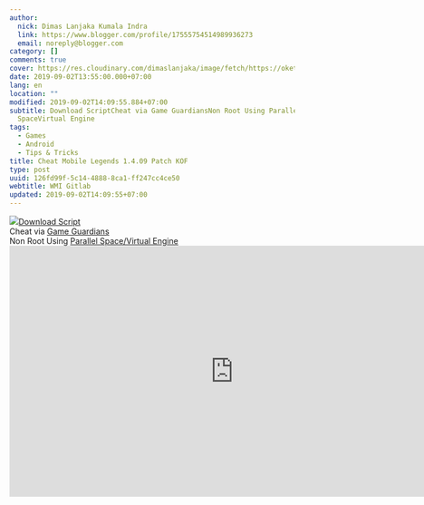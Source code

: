 ```yaml
---
author:
  nick: Dimas Lanjaka Kumala Indra
  link: https://www.blogger.com/profile/17555754514989936273
  email: noreply@blogger.com
category: []
comments: true
cover: https://res.cloudinary.com/dimaslanjaka/image/fetch/https://oketekno.com/wp-content/uploads/2019/04/Granger-Mobile-Legends-1068x534.jpg
date: 2019-09-02T13:55:00.000+07:00
lang: en
location: ""
modified: 2019-09-02T14:09:55.884+07:00
subtitle: Download ScriptCheat via Game GuardiansNon Root Using Parallel
  SpaceVirtual Engine
tags:
  - Games
  - Android
  - Tips & Tricks
title: Cheat Mobile Legends 1.4.09 Patch KOF
type: post
uuid: 126fd99f-5c14-4888-8ca1-ff247cc4ce50
webtitle: WMI Gitlab
updated: 2019-09-02T14:09:55+07:00
---
```


<div dir="ltr" style="text-align: left;" trbidi="on"><a href="https://res.cloudinary.com/dimaslanjaka/image/fetch/https://oketekno.com/wp-content/uploads/2019/04/Granger-Mobile-Legends-1068x534.jpg" imageanchor="1" rel="noopener noreferer nofollow"><img border="0" src="https://res.cloudinary.com/dimaslanjaka/image/fetch/https://oketekno.com/wp-content/uploads/2019/04/Granger-Mobile-Legends-1068x534.jpg" data-original-width="800" data-original-height="400"></a><a href="http://www.mediafire.com/file/17nfx94ljgj347c/Maphack_1.4.09_rundog17_.lua/file" rel="noopener noreferer nofollow">Download Script</a><br>Cheat via <a href="https://gameguardian.net/download" rel="noopener noreferer nofollow">Game Guardians</a><br>Non Root Using <a href="https://parallel-space.id.uptodown.com/android/download" rel="noopener noreferer nofollow">Parallel Space/Virtual Engine</a></div> <iframe frameborder="0" scrolling="no" marginheight="0" marginwidth="0" width="788.54" height="443" type="text/html" src="https://www.youtube.com/embed/R_xrWgfkxUg?autoplay=1&amp;fs=1&amp;iv_load_policy=3&amp;showinfo=0&amp;rel=0&amp;cc_load_policy=0&amp;start=0&amp;end=0&amp;origin=https://youtubeembedcode.com"><div><small><a href="https://youtubeembedcode.com/en">youtubeembedcode en</a></small></div><div><small><a href="http://add-link-exchange.com">visit this link</a></small></div><div><small><a href="https://youtubeembedcode.com/nl/">youtubeembedcode nl</a></small></div><div><small><a href="http://add-link-exchange.com">add-link-exchange</a></small></div></iframe><script>document.querySelectorAll("pre,code");

  pretext.forEach(function (el) {
    el.classList.toggle("notranslate", true);
  });</script>